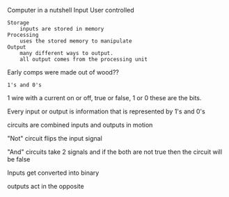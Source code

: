 Computer in a nutshell
    Input
        User controlled

    Storage
        inputs are stored in memory
    Processing
        uses the stored memory to manipulate
    Output
        many different ways to output.
        all output comes from the processing unit

Early comps were made out of wood??

    1's and 0's

1 wire with a current on or off, true or false, 1 or 0
    these are the bits.

Every input or output is information that is represented by 1's and 0's 

circuits are combined inputs and outputs in motion

"Not" circuit flips the input signal

"And" circuits take 2 signals and if the both are not true then the circuit will be false 

Inputs get converted into binary

outputs act in the opposite


